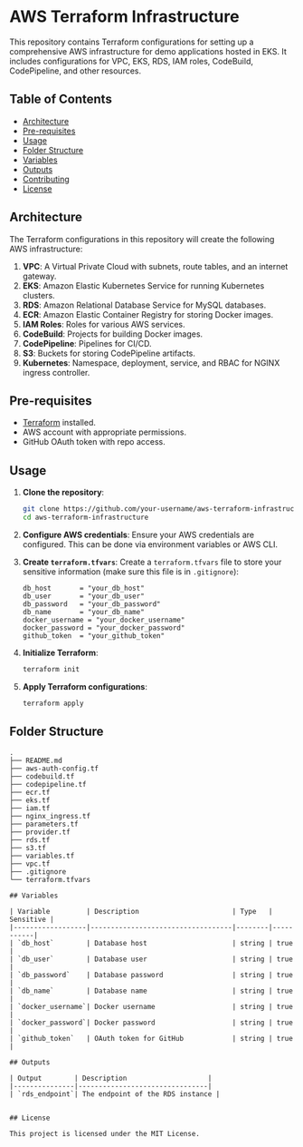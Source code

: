 # AWS Terraform Infrastructure

This repository contains Terraform configurations for setting up a comprehensive AWS infrastructure for demo applications hosted in EKS. It includes configurations for VPC, EKS, RDS, IAM roles, CodeBuild, CodePipeline, and other resources.

## Table of Contents

- [Architecture](#architecture)
- [Pre-requisites](#pre-requisites)
- [Usage](#usage)
- [Folder Structure](#folder-structure)
- [Variables](#variables)
- [Outputs](#outputs)
- [Contributing](#contributing)
- [License](#license)

## Architecture

The Terraform configurations in this repository will create the following AWS infrastructure:

1. **VPC**: A Virtual Private Cloud with subnets, route tables, and an internet gateway.
2. **EKS**: Amazon Elastic Kubernetes Service for running Kubernetes clusters.
3. **RDS**: Amazon Relational Database Service for MySQL databases.
4. **ECR**: Amazon Elastic Container Registry for storing Docker images.
5. **IAM Roles**: Roles for various AWS services.
6. **CodeBuild**: Projects for building Docker images.
7. **CodePipeline**: Pipelines for CI/CD.
8. **S3**: Buckets for storing CodePipeline artifacts.
9. **Kubernetes**: Namespace, deployment, service, and RBAC for NGINX ingress controller.

## Pre-requisites

- [Terraform](https://www.terraform.io/downloads.html) installed.
- AWS account with appropriate permissions.
- GitHub OAuth token with repo access.

## Usage

1. **Clone the repository**:
    ```sh
    git clone https://github.com/your-username/aws-terraform-infrastructure.git
    cd aws-terraform-infrastructure
    ```

2. **Configure AWS credentials**:
    Ensure your AWS credentials are configured. This can be done via environment variables or AWS CLI.

3. **Create `terraform.tfvars`**:
    Create a `terraform.tfvars` file to store your sensitive information (make sure this file is in `.gitignore`):
    ```hcl
    db_host       = "your_db_host"
    db_user       = "your_db_user"
    db_password   = "your_db_password"
    db_name       = "your_db_name"
    docker_username = "your_docker_username"
    docker_password = "your_docker_password"
    github_token  = "your_github_token"
    ```

4. **Initialize Terraform**:
    ```sh
    terraform init
    ```

5. **Apply Terraform configurations**:
    ```sh
    terraform apply
    ```

## Folder Structure

```plaintext
.
├── README.md
├── aws-auth-config.tf
├── codebuild.tf
├── codepipeline.tf
├── ecr.tf
├── eks.tf
├── iam.tf
├── nginx_ingress.tf
├── parameters.tf
├── provider.tf
├── rds.tf
├── s3.tf
├── variables.tf
├── vpc.tf
├── .gitignore
└── terraform.tfvars

## Variables

| Variable         | Description                       | Type   | Sensitive |
|------------------|-----------------------------------|--------|-----------|
| `db_host`        | Database host                     | string | true      |
| `db_user`        | Database user                     | string | true      |
| `db_password`    | Database password                 | string | true      |
| `db_name`        | Database name                     | string | true      |
| `docker_username`| Docker username                   | string | true      |
| `docker_password`| Docker password                   | string | true      |
| `github_token`   | OAuth token for GitHub            | string | true      |

## Outputs

| Output        | Description                    |
|---------------|--------------------------------|
| `rds_endpoint`| The endpoint of the RDS instance |


## License

This project is licensed under the MIT License.
